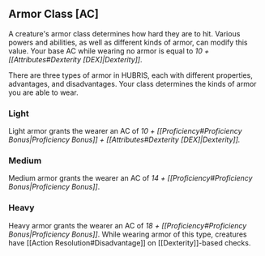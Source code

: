 ## Armor Class [AC]
A creature's armor class determines how hard they are to hit. Various powers and abilities, as well as different kinds of armor, can modify this value. Your base AC while wearing no armor is equal to *10 + [[Attributes#Dexterity [DEX]|Dexterity]]*.

There are three types of armor in HUBRIS, each with different properties, advantages, and disadvantages. Your class determines the kinds of armor you are able to wear.
### Light
Light armor grants the wearer an AC of *10 + [[Proficiency#Proficiency Bonus|Proficiency Bonus]] + [[Attributes#Dexterity [DEX]|Dexterity]].*
### Medium
Medium armor grants the wearer an AC of *14 + [[Proficiency#Proficiency Bonus|Proficiency Bonus]]*.
### Heavy
Heavy armor grants the wearer an AC of *18 + [[Proficiency#Proficiency Bonus|Proficiency Bonus]]*. While wearing armor of this type, creatures have [[Action Resolution#Disadvantage]] on [[Dexterity]]-based checks.

